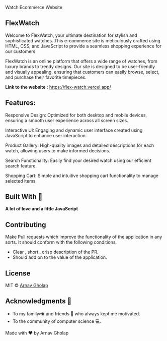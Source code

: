 Watch Ecommerce Website

## **FlexWatch**

Welcome to FlexWatch, your ultimate destination for stylish and sophisticated watches. This e-commerce site is meticulously crafted using HTML, CSS, and JavaScript to provide a seamless shopping experience for our customers.

FlexWatch is an online platform that offers a wide range of watches, from luxury brands to trendy designs. Our site is designed to be user-friendly and visually appealing, ensuring that customers can easily browse, select, and purchase their favorite timepieces.

**Link to the website** : https://flex-watch.vercel.app/

## Features:

Responsive Design: Optimized for both desktop and mobile devices, ensuring a smooth user experience across all screen sizes.

Interactive UI: Engaging and dynamic user interface created using JavaScript to enhance user interaction.

Product Gallery: High-quality images and detailed descriptions for each watch, allowing users to make informed decisions.

Search Functionality: Easily find your desired watch using our efficient search feature.

Shopping Cart: Simple and intuitive shopping cart functionality to manage selected items.

## Built With 🎯
**A lot of love and a little JavaScript**

## Contributing 

Make Pull requests which improve the functionality of the application in any sorts. It should conform with the following conditions. 
* Clear , short , crisp description of the PR. 
* Should add on to the value of the application.

## License

MIT © [Arnav Gholap](https://github.com/arnavgholap)

## Acknowledgments 💖

* To my family👪  and friends 👫 who always kept me motivated.
* To the community of computer science 💻.

Made with ❤ by Arnav Gholap
